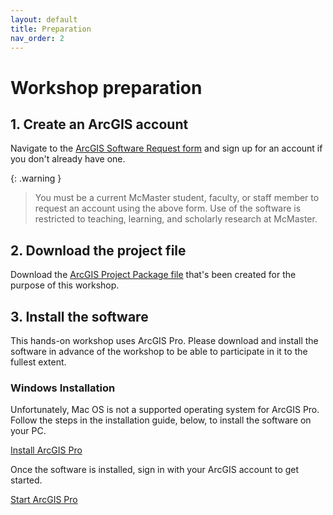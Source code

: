 ```yaml
---
layout: default
title: Preparation
nav_order: 2
---
```

<!-- 
(OPTIONAL) This will be the page going over any installation or registration requirements.
Add, edit, or remove any content below for the workshop in question. 
-->

# Workshop preparation 

<!-- 
Seperate preparation into account creation, file downloads, and software downloads.
However, you can format this as you wish.
An example is provided below.
-->
## 1. Create an ArcGIS account
Navigate to the [ArcGIS Software Request form](https://mcmaster-ca.libwizard.com/f/arcgis) and sign up for an account if you don't already have one.

{: .warning }
> You must be a current McMaster student, faculty, or staff member to request an account using the above form.
> Use of the software is restricted to teaching, learning, and scholarly research at McMaster.

## 2. Download the project file
Download the [ArcGIS Project Package file](https://mcmasteru365-my.sharepoint.com/:f:/g/personal/homuthc_mcmaster_ca/EuSoB-Dk4MdHgohGV_OKQbcBsBA4W3U7JVq7sb7fuaO0Tg?e=9oWgqw) that's been created for the purpose of this workshop.

## 3. Install the software
This hands-on workshop uses ArcGIS Pro. Please download and install the software in advance of the workshop to be able to participate in it to the fullest extent.

### Windows Installation
<!-- Usually, linking to an installation guide on the official website of the software is enough, no need to explain how to install. -->
<!-- If there are additional steps not covered in the installation guide, include them -->
Unfortunately, Mac OS is not a supported operating system for ArcGIS Pro. Follow the steps in the installation guide, below, to install the software on your PC.

[Install ArcGIS Pro](https://pro.arcgis.com/en/pro-app/3.1/get-started/install-and-sign-in-to-arcgis-pro.htm#ESRI_SECTION1_3D4C69C5FA7740A0B2F5BD74DDF24C30)

Once the software is installed, sign in with your ArcGIS account to get started.

[Start ArcGIS Pro](https://pro.arcgis.com/en/pro-app/3.1/get-started/start-arcgis-pro-with-a-named-user-license.htm#ESRI_SECTION1_9B71D6716706466590EFF21B0827484D)

